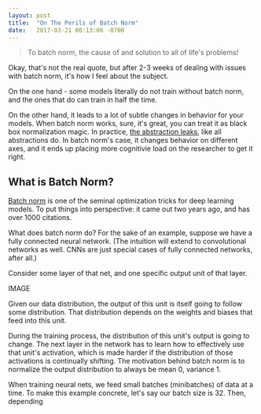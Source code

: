 ```yaml
---
layout: post
title:  "On The Perils of Batch Norm"
date:   2017-03-21 00:13:00 -0700
---
```


> To batch norm, the cause of and solution to all of life's problems!

Okay, that's not the real quote, but after 2-3 weeks of dealing with issues with
batch norm, it's how I feel about the subject.

On the one hand - some models literally do not train without batch norm, and
the ones that do can train in half the time.

On the other hand, it leads to a lot of subtle changes in behavior for
your models. When batch norm works, sure, it's great, you can treat it as
black box normalization magic. In practice, [the abstraction leaks](https://www.joelonsoftware.com/2002/11/11/the-law-of-leaky-abstractions/),
like all abstractions do. In batch norm's case, it changes behavior on different
axes, and it ends up placing more cognitivie load on the researcher to get
it right.


What is Batch Norm?
--------------------------------------------------------------------------------

[Batch norm](https://arxiv.org/abs/1502.03167) is one of the seminal optimization
tricks for deep learning models. To put things into perspective: it came out
two years ago, and has over 1000 citations.

What does batch norm do? For the sake of an example, suppose we have a fully
connected neural network. (The intuition will extend to convolutional networks
as well. CNNs are just special cases of fully connected networks, after all.)

Consider some layer of that net, and one specific
output unit of that layer.

IMAGE

Given our data distribution, the output of this unit is itself going to follow
some distribution. That distribution depends on the weights and
biases that feed into this unit.

During the training process, the distribution of this unit's output is
going to change. The next layer in the network has to learn how to effectively
use that unit's activation, which is made harder if the distribution of those
activations is continually shifting. The motivation behind batch norm is to
normalize the output distribution to always be mean 0, variance 1.

When training neural nets, we feed small batches (minibatches) of data at a time.
To make this example concrete, let's say our batch size is 32. Then, depending
